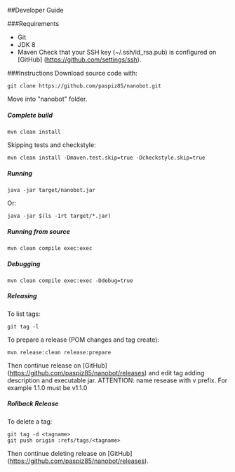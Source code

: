 ##Developer Guide

###Requirements
* Git
* JDK 8
* Maven
Check that your SSH key (~/.ssh/id_rsa.pub) is configured on [GitHub] (https://github.com/settings/ssh).

###Instructions
Download source code with:
```
git clone https://github.com/paspiz85/nanobot.git
```
Move into "nanobot" folder.

##### Complete build
```
mvn clean install
```

Skipping tests and checkstyle:
```
mvn clean install -Dmaven.test.skip=true -Dcheckstyle.skip=true
```

##### Running
```
java -jar target/nanobot.jar
```

Or:
```
java -jar $(ls -1rt target/*.jar)
```

##### Running from source
```
mvn clean compile exec:exec
```

##### Debugging
```
mvn clean compile exec:exec -Ddebug=true
```

##### Releasing
To list tags:
```
git tag -l
```

To prepare a release (POM changes and tag create):
```
mvn release:clean release:prepare
```

Then continue release on [GitHub] (https://github.com/paspiz85/nanobot/releases) and edit tag adding description and executable jar.
ATTENTION: name resease with v prefix. For example 1.1.0 must be v1.1.0

##### Rollback Release
To delete a tag:
```
git tag -d <tagname>
git push origin :refs/tags/<tagname>
```

Then continue deleting release on [GitHub] (https://github.com/paspiz85/nanobot/releases).
